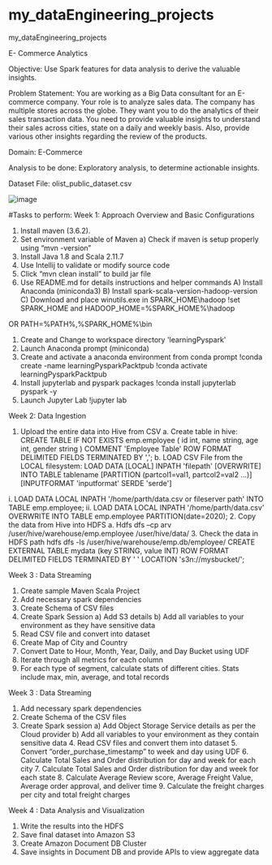 # my_dataEngineering_projects
my_dataEngineering_projects

E- Commerce Analytics

Objective: Use Spark features for data analysis to derive the valuable insights.

Problem Statement:
You are working as a Big Data consultant for an E-commerce company. Your role is to analyze sales data. The company has multiple stores across the globe. They want you to do the analytics of their sales transaction data. You need to provide valuable insights to understand their sales across cities, state on a daily and weekly basis. Also, provide various other insights regarding the review of the products.

Domain: E-Commerce 

Analysis to be done: Exploratory analysis, to determine actionable insights. 

Dataset File: olist_public_dataset.csv

![image](https://user-images.githubusercontent.com/8849821/133379039-28705d36-fa8f-4f0a-8629-85ac3d37907d.png)

#Tasks to perform:
Week 1: Approach Overview and Basic Configurations
1.	Install maven (3.6.2).
2.	Set environment variable of Maven
  a) Check if maven is setup properly using  “mvn -version” 
3.	Install Java 1.8 and Scala 2.11.7
4.	Use Intellij to validate or modify source code
5.	Click “mvn clean install” to build jar file
6.	Use README.md for details instructions and helper commands
A) Install Anaconda (miniconda3)
B) Install spark-scala-version-hadoop-version
C) Download and place winutils.exe in SPARK_HOME\hadoop
!set SPARK_HOME and HADOOP_HOME=%SPARK_HOME%\hadoop

OR
PATH=%PATH%,%SPARK_HOME%\bin
1.	Create and Change to workspace directory 'learningPyspark'
2.	Launch Anaconda prompt (miniconda)
3.	Create and activate a anaconda environment from conda prompt
!conda create -name learningPysparkPacktpub
!conda activate learningPysparkPacktpub
4.	Install jupyterlab and pyspark packages !conda install jupyterlab pyspark -y
5.	Launch Jupyter Lab !jupyter lab

Week 2: Data Ingestion
1.	Upload the entire data into Hive from CSV
a.	Create table in hive:
CREATE TABLE IF NOT EXISTS emp.employee (
 id int,
 name string,
 age int,
 gender string )
 COMMENT 'Employee Table'
 ROW FORMAT DELIMITED
 FIELDS TERMINATED BY ',';
b.	LOAD CSV File from the LOCAL filesystem: 
LOAD DATA [LOCAL] INPATH 'filepath' [OVERWRITE] 
INTO TABLE tablename [PARTITION (partcol1=val1, partcol2=val2 ...)] 
[INPUTFORMAT 'inputformat' SERDE 'serde']

i.	LOAD DATA LOCAL INPATH '/home/parth/data.csv or fileserver path' INTO TABLE emp.employee;
ii.	LOAD DATA LOCAL INPATH '/home/parth/data.csv' OVERWRITE INTO TABLE emp.employee PARTITION(date=2020);
2.	Copy the data from Hive into HDFS
a.	Hdfs dfs –cp arv /user/hive/warehouse/emp.employee /user/hive/data/
3.	Check the data in HDFS path
hdfs dfs -ls /user/hive/warehouse/emp.db/employee/
CREATE EXTERNAL TABLE mydata (key STRING, value INT)
    ROW FORMAT DELIMITED FIELDS TERMINATED BY ' '
    LOCATION 's3n://mysbucket/';
    
Week 3 : Data Streaming 
1.	Create sample Maven Scala Project
2.	Add necessary spark dependencies
3.	Create Schema of CSV files
4.	Create Spark Session
  a) Add S3 details
  b) Add all variables to your environment as they have sensitive data
5.	Read CSV file and convert into dataset
6.	Create Map of City and Country
7.	Convert Date to Hour, Month, Year, Daily, and Day Bucket using UDF
8.	Iterate through all metrics for each column
9.	For each type of segment, calculate stats of different cities. Stats include max, min, average, and total records

Week 3 : Data Streaming
1.	Add necessary spark dependencies
2.	Create Schema of the CSV files
3.	Create Spark session
         a) Add Object Storage Service details as per the Cloud provider
         b) Add all variables to your environment as they contain sensitive data
     4.    Read CSV files and convert them into dataset
     5.   Convert “order_purchase_timestamp” to week and day using UDF
     6.   Calculate Total Sales and Order distribution for day and week for each city
     7.   Calculate Total Sales and Order distribution for day and week for each state
     8.   Calculate Average Review score, Average Freight Value, Average order approval, and deliver time
     9.   Calculate the freight charges per city and total freight charges

Week 4 : Data Analysis and Visualization
1.	Write the results into the HDFS
2.	Save final dataset into Amazon S3
3.	Create Amazon Document DB Cluster
4.	Save insights in Document DB and provide APIs to view aggregate data
